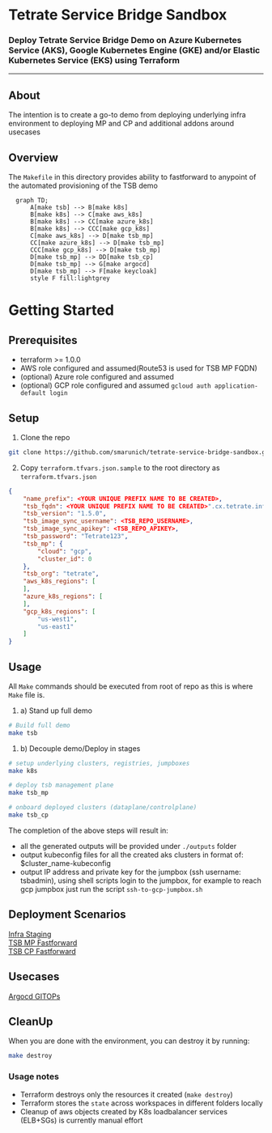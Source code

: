 # Tetrate Service Bridge Sandbox

### Deploy Tetrate Service Bridge Demo on Azure Kubernetes Service (AKS), Google Kubernetes Engine (GKE) and/or Elastic Kubernetes Service (EKS) using Terraform
---
## About
The intention is to create a go-to demo from deploying underlying infra environment to deploying MP and CP and additional addons around usecases

## Overview

The `Makefile` in this directory provides ability to fastforward to anypoint of the automated provisioning of the TSB demo

```mermaid
  graph TD;
      A[make tsb] --> B[make k8s]
      B[make k8s] --> C[make aws_k8s]
      B[make k8s] --> CC[make azure_k8s]
      B[make k8s] --> CCC[make gcp_k8s]
      C[make aws_k8s] --> D[make tsb_mp]
      CC[make azure_k8s] --> D[make tsb_mp]
      CCC[make gcp_k8s] --> D[make tsb_mp]
      D[make tsb_mp] --> DD[make tsb_cp]
      D[make tsb_mp] --> G[make argocd]
      D[make tsb_mp] --> F[make keycloak]
      style F fill:lightgrey
```

# Getting Started

## Prerequisites

- terraform >= 1.0.0
- AWS role configured and assumed(Route53 is used for TSB MP FQDN)
- (optional) Azure role configured and assumed 
- (optional) GCP role configured and assumed  `gcloud auth application-default login`

## Setup
1. Clone the repo
```bash
git clone https://github.com/smarunich/tetrate-service-bridge-sandbox.git
```
2. Copy `terraform.tfvars.json.sample` to the root directory as `terraform.tfvars.json`

```json
{
    "name_prefix": <YOUR UNIQUE PREFIX NAME TO BE CREATED>,
    "tsb_fqdn": <YOUR UNIQUE PREFIX NAME TO BE CREATED>".cx.tetrate.info",
    "tsb_version": "1.5.0",
    "tsb_image_sync_username": <TSB_REPO_USERNAME>,
    "tsb_image_sync_apikey": <TSB_REPO_APIKEY>,
    "tsb_password": "Tetrate123",
    "tsb_mp": {
        "cloud": "gcp",
        "cluster_id": 0
    },
    "tsb_org": "tetrate",
    "aws_k8s_regions": [
    ],
    "azure_k8s_regions": [
    ],
    "gcp_k8s_regions": [
        "us-west1",
        "us-east1"
    ]
}
```

## Usage
All `Make` commands should be executed from root of repo as this is where `Make` file is.

1. a) Stand up full demo

```bash
# Build full demo
make tsb
```

1. b) Decouple demo/Deploy in stages

```bash
# setup underlying clusters, registries, jumpboxes
make k8s

# deploy tsb management plane
make tsb_mp

# onboard deployed clusters (dataplane/controlplane)
make tsb_cp
```

The completion of the above steps will result in:
- all the generated outputs will be provided under `./outputs` folder
- output kubeconfig files for all the created aks clusters in format of: $cluster_name-kubeconfig
- output IP address and private key for the jumpbox (ssh username: tsbadmin), using shell scripts login to the jumpbox, for example to reach gcp jumpbox just run the script `ssh-to-gcp-jumpbox.sh`

## Deployment Scenarios
[Infra Staging](./infra/README.md)<br>
[TSB MP Fastforward](./tsb/README.md#tsb_mp)<br>
[TSB CP Fastforward](./tsb/README.md#tsb_cp)<br>

## Usecases
[Argocd GITOPs](./addons/README.md#argocd)

## CleanUp

When you are done with the environment, you can destroy it by running:

```bash
make destroy
```

### Usage notes

- Terraform destroys only the resources it created (`make destroy`)
- Terraform stores the `state` across workspaces in different folders locally
- Cleanup of aws objects created by K8s loadbalancer services (ELB+SGs) is currently manual effort
